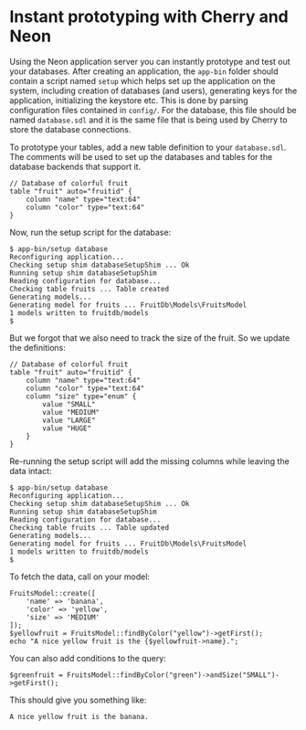 
# Instant prototyping with Cherry and Neon

Using the Neon application server you can instantly prototype and test out your
databases. After creating an application, the `app-bin` folder should contain a
script named `setup` which helps set up the application on the system, including
creation of databases (and users), generating keys for the application, initializing
the keystore etc. This is done by parsing configuration files contained in `config/`.
For the database, this file should be named `database.sdl` and it is the same file
that is being used by Cherry to store the database connections.

To prototype your tables, add a new table definition to your `database.sdl`. The
comments will be used to set up the databases and tables for the database backends
that support it.

    // Database of colorful fruit
    table "fruit" auto="fruitid" {
        column "name" type="text:64"
        column "color" type="text:64"
    }

Now, run the setup script for the database:

    $ app-bin/setup database
    Reconfiguring application...
    Checking setup shim databaseSetupShim ... Ok
    Running setup shim databaseSetupShim
    Reading configuration for database...
    Checking table fruits ... Table created
    Generating models...
    Generating model for fruits ... FruitDb\Models\FruitsModel
    1 models written to fruitdb/models
    $

But we forgot that we also need to track the size of the fruit. So we update the
definitions:

    // Database of colorful fruit
    table "fruit" auto="fruitid" {
        column "name" type="text:64"
        column "color" type="text:64"
        column "size" type="enum" {
            value "SMALL"
            value "MEDIUM"
            value "LARGE"
            value "HUGE"
        }
    }

Re-running the setup script will add the missing columns while leaving the data
intact:

    $ app-bin/setup database
    Reconfiguring application...
    Checking setup shim databaseSetupShim ... Ok
    Running setup shim databaseSetupShim
    Reading configuration for database...
    Checking table fruits ... Table updated
    Generating models...
    Generating model for fruits ... FruitDb\Models\FruitsModel
    1 models written to fruitdb/models
    $

To fetch the data, call on your model:

    FruitsModel::create([
        'name' => 'banana',
        'color' => 'yellow',
        'size' => 'MEDIUM'
    ]);
    $yellowfruit = FruitsModel::findByColor("yellow")->getFirst();
    echo "A nice yellow fruit is the {$yellowfruit->name}.";

You can also add conditions to the query:

    $greenfruit = FruitsModel::findByColor("green")->andSize("SMALL")->getFirst();

This should give you something like:

    A nice yellow fruit is the banana.
